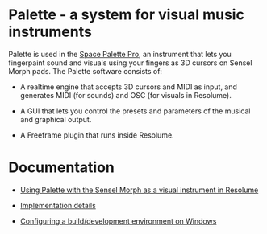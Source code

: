 # Palette - a system for visual music instruments

Palette is used in the <a href=https://youtu.be/HDtxEyCI_zc>Space Palette Pro</a>,
an instrument that lets you fingerpaint sound and visuals
using your fingers as 3D cursors on Sensel Morph pads.  The Palette software consists of:

* A realtime engine that accepts 3D cursors and MIDI as input,
      and generates MIDI (for sounds) and OSC (for visuals in Resolume).

* A GUI that lets you control the presets and parameters of
      the musical and graphical output.

* A Freeframe plugin that runs inside Resolume.

# Documentation

- <a href=doc/using_resolume.md>Using Palette with the Sensel Morph as a visual instrument in Resolume

- <a href=doc/implementation.md>Implementation details</a>

- <a href=doc/building.md>Configuring a build/development environment on Windows</a>


